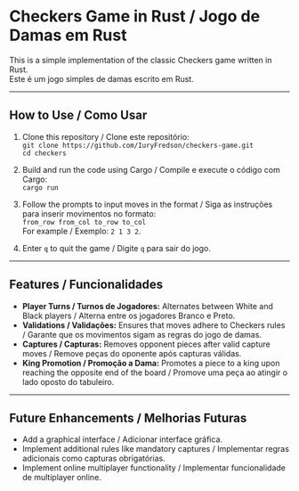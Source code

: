 # Checkers Game in Rust / Jogo de Damas em Rust

This is a simple implementation of the classic Checkers game written in Rust.  
Este é um jogo simples de damas escrito em Rust.

---

## How to Use / Como Usar

1. Clone this repository / Clone este repositório:  
   `git clone https://github.com/IuryFredson/checkers-game.git`  
   `cd checkers`

2. Build and run the code using Cargo / Compile e execute o código com Cargo:  
   `cargo run`

3. Follow the prompts to input moves in the format / Siga as instruções para inserir movimentos no formato:  
   `from_row from_col to_row to_col`  
   For example / Exemplo: `2 1 3 2`.

4. Enter `q` to quit the game / Digite `q` para sair do jogo.

---

## Features / Funcionalidades

- **Player Turns / Turnos de Jogadores:** Alternates between White and Black players / Alterna entre os jogadores Branco e Preto.
- **Validations / Validações:** Ensures that moves adhere to Checkers rules / Garante que os movimentos sigam as regras do jogo de damas.
- **Captures / Capturas:** Removes opponent pieces after valid capture moves / Remove peças do oponente após capturas válidas.
- **King Promotion / Promoção a Dama:** Promotes a piece to a king upon reaching the opposite end of the board / Promove uma peça ao atingir o lado oposto do tabuleiro.

---

## Future Enhancements / Melhorias Futuras

- Add a graphical interface / Adicionar interface gráfica.
- Implement additional rules like mandatory captures / Implementar regras adicionais como capturas obrigatórias.
- Implement online multiplayer functionality / Implementar funcionalidade de multiplayer online.
